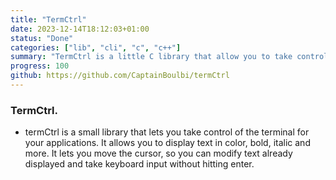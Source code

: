 ```yaml
---
title: "TermCtrl"
date: 2023-12-14T18:12:03+01:00
status: "Done"
categories: ["lib", "cli", "c", "c++"]
summary: "TermCtrl is a little C library that allow you to take control over your terminal by allowing you to change the text and background color, move cursor, clear all or part of the screen and much more"
progress: 100
github: https://github.com/CaptainBoulbi/termCtrl
---
```


### TermCtrl.

- termCtrl is a small library that lets you take control of the terminal for your applications. It allows you to display text in color, bold, italic and more. It lets you move the cursor, so you can modify text already displayed and take keyboard input without hitting enter. 